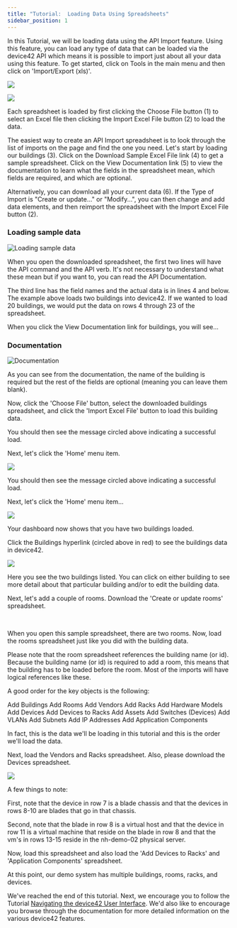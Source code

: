 ```yaml
---
title: "Tutorial:  Loading Data Using Spreadsheets"
sidebar_position: 1
---
```


In this Tutorial, we will be loading data using the API Import feature. Using this feature, you can load any type of data that can be loaded via the device42 API which means it is possible to import just about all your data using this feature. To get started, click on Tools in the main menu and then click on 'Import/Export (xls)'.

![](/assets/images/wpid6270-media_1403088743508.png)

![](/assets/images/wpid6271-media_1403088819265.png)

Each spreadsheet is loaded by first clicking the Choose File button (1) to select an Excel file then clicking the Import Excel File button (2) to load the data.

The easiest way to create an API Import spreadsheet is to look through the list of imports on the page and find the one you need. Let's start by loading our buildings (3). Click on the Download Sample Excel File link (4) to get a sample spreadsheet. Click on the View Documentation link (5) to view the documentation to learn what the fields in the spreadsheet mean, which fields are required, and which are optional.

Alternatively, you can download all your current data (6). If the Type of Import is "Create or update..." or "Modify...", you can then change and add data elements, and then reimport the spreadsheet with the Import Excel File button (2).

### Loading sample data

![Loading sample data](/assets/images/wpid6272-media_1403088949672.png)

When you open the downloaded spreadsheet, the first two lines will have the API command and the API verb. It's not necessary to understand what these mean but if you want to, you can read the API Documentation.

The third line has the field names and the actual data is in lines 4 and below. The example above loads two buildings into device42. If we wanted to load 20 buildings, we would put the data on rows 4 through 23 of the spreadsheet.

When you click the View Documentation link for buildings, you will see...

### Documentation

![Documentation](/assets/images/wpid6273-media_1403089025837.png)

As you can see from the documentation, the name of the building is required but the rest of the fields are optional (meaning you can leave them blank).

Now, click the 'Choose File' button, select the downloaded buildings spreadsheet, and click the 'Import Excel File' button to load this building data.

You should then see the message circled above indicating a successful load.

Next, let's click the 'Home' menu item.

![](/assets/images/wpid6274-media_1403089104159.png)

You should then see the message circled above indicating a successful load.

Next, let's click the 'Home' menu item...

![](/assets/images/wpid6275-media_1403427508156.png)

Your dashboard now shows that you have two buildings loaded.

Click the Buildings hyperlink (circled above in red) to see the buildings data in device42.

![](/assets/images/wpid6268-media_1375377991929.png)

Here you see the two buildings listed. You can click on either building to see more detail about that particular building and/or to edit the building data.

Next, let's add a couple of rooms. Download the 'Create or update rooms' spreadsheet.

 

When you open this sample spreadsheet, there are two rooms. Now, load the rooms spreadsheet just like you did with the building data.

Please note that the room spreadsheet references the building name (or id). Because the building name (or id) is required to add a room, this means that the building has to be loaded before the room. Most of the imports will have logical references like these.

A good order for the key objects is the following:

Add Buildings Add Rooms Add Vendors Add Racks Add Hardware Models Add Devices Add Devices to Racks Add Assets Add Switches (Devices) Add VLANs Add Subnets Add IP Addresses Add Application Components

In fact, this is the data we'll be loading in this tutorial and this is the order we'll load the data.

Next, load the Vendors and Racks spreadsheet. Also, please download the Devices spreadsheet.

![](/assets/images/wpid6269-media_1375389545587.png)

A few things to note:

First, note that the device in row 7 is a blade chassis and that the devices in rows 8-10 are blades that go in that chassis.

Second, note that the blade in row 8 is a virtual host and that the device in row 11 is a virtual machine that reside on the blade in row 8 and that the vm's in rows 13-15 reside in the nh-demo-02 physical server.

Now, load this spreadsheet and also load the 'Add Devices to Racks' and 'Application Components' spreadsheet.

At this point, our demo system has multiple buildings, rooms, racks, and devices.

We've reached the end of this tutorial. Next, we encourage you to follow the Tutorial [Navigating the device42 User Interface](https://docs.device42.com/getstarted/tutorials/tutorial-navigating-the-device42-user-interface/). We'd also like to encourage you browse through the documentation for more detailed information on the various device42 features.
